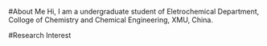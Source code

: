 #About Me
  Hi, I am a undergraduate student of Eletrochemical Department, Colloge of Chemistry and Chemical Engineering, XMU, China.

#Research Interest

